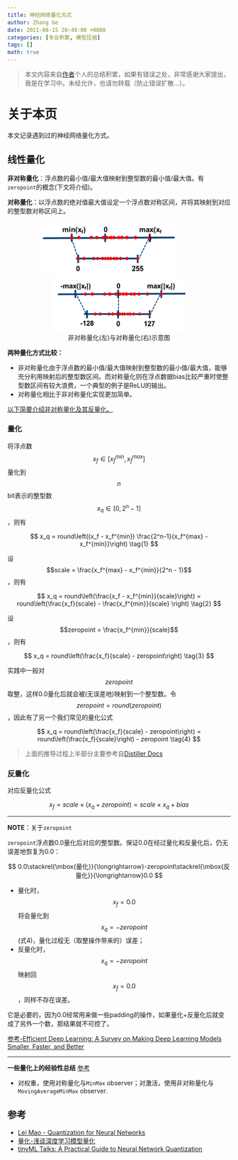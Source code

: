 ```yaml
---
title: 神经网络量化方式
author: Zhang Ge
date: 2021-08-15 20:49:00 +0800
categories: [专业积累, 模型压缩]
tags: []
math: true
---
```


> 本文内容来自[作者](https://zhangge6.github.io/)个人的总结积累，如果有错误之处，非常感谢大家提出，我是在学习中。未经允许，也请勿转载（防止错误扩散...）。

# 关于本页

本文记录遇到过的神经网络量化方式。

## 线性量化

**非对称量化**：浮点数的最小值/最大值映射到整型数的最小值/最大值。有`zeropoint`的概念(下文将介绍)。

**对称量化**：以浮点数的绝对值最大值设定一个浮点数对称区间，并将其映射到对应的整型数对称区间上。

<center class="half">
    <img src="/assets/img/20210815/quant_asym.png" width="300"/> &nbsp; &nbsp; &nbsp; &nbsp; &nbsp; &nbsp;<img src="/assets/img/20210815/quant_sym.png" width="300"/>
</center>

<center>非对称量化(左)与对称量化(右)示意图</center>

**两种量化方式比较：**

- 非对称量化由于浮点数的最小值/最大值映射到整型数的最小值/最大值，能够充分利用映射后的整型数区间。而对称量化则在浮点数据bias比较严重时使整型数区间有较大浪费，一个典型的例子是ReLU的输出。
- 对称量化相比于非对称量化实现更加简单。

<u>以下简要介绍非对称量化及其反量化。</u>


### 量化

将浮点数$$x_{f}\in [x_{f}^{min}, x_{f}^{max}]$$​量化到$$n$$​bit表示的整型数$$x_q\in[0,2^n-1]$$​，则有


$$
x_q = round\left((x_f - x_f^{min}) \frac{2^n-1}{x_f^{max} - x_f^{min}}\right) 
\tag{1}
$$


设$$scale = \frac{x_f^{max} - x_f^{min}}{2^n - 1}$$​​，则有


$$
x_q = round\left(\frac{x_f - x_f^{min}}{scale}\right) 
    = round\left(\frac{x_f}{scale} - \frac{x_f^{min}}{scale} \right)
 \tag{2}
$$


设$$zeropoint = \frac{x_f^{min}}{scale}$$​​，则有


$$
x_q = round\left(\frac{x_f}{scale} - zeropoint\right) \tag{3}
$$


实践中一般对$$zeropoint$$​​​取整，这样0.0量化后就会被(无误差地)映射到一个整型数。令$$zeropoint = round(zeropoint)$$​​​​，因此有了另一个我们常见的量化公式


$$
x_q = round\left(\frac{x_f}{scale} - zeropoint\right) = round\left(\frac{x_f}{scale}\right) - zeropoint \tag{4}
$$



> 上面的推导过程上半部分主要参考自[Distiller Docs](https://intellabs.github.io/distiller/algo_quantization.html)

### 反量化

对应反量化公式


$$
x_f = scale \times (x_q + zeropoint) = scale \times x_q + bias
$$

---
**NOTE**：关于`zeropoint`

`zeropoint`浮点数0.0量化后对应的整型数。保证0.0在经过量化和反量化后，仍无误差地恢复为0.0：


$$
0.0\stackrel{\mbox{量化}}{\longrightarrow}-zeropoint\stackrel{\mbox{反量化}}{\longrightarrow}0.0
$$



- 量化时，$$x_f=0.0$$​将会量化到$$x_q = -zeropoint$$​ (式4)，量化过程无（取整操作带来的）误差；
- 反量化时，$$x_q = -zeropoint$$​​映射回$$x_f = 0.0$$​​，同样不存在误差。

它是必要的，因为0.0经常用来做一些padding的操作，如果量化+反量化后就变成了另外一个数，那结果就不可控了。

[参考-Efficient Deep Learning: A Survey on Making Deep Learning Models Smaller, Faster, and Better](https://arxiv.org/abs/2106.08962)

---

**一些量化上的经验性总结**
[参考](https://pytorch.org/blog/quantization-in-practice/)

- 对权重，使用对称量化与`MinMax` observer；对激活，使用非对称量化与`MovingAverageMinMax` observer.




## 参考

- [Lei Mao - Quantization for Neural Networks](https://leimao.github.io/article/Neural-Networks-Quantization/)
- [量化-浅谈深度学习模型量化](https://zhuanlan.zhihu.com/p/349678095)
- [tinyML Talks: A Practical Guide to Neural Network Quantization](https://www.youtube.com/watch?v=KASuxB3XoYQ)

